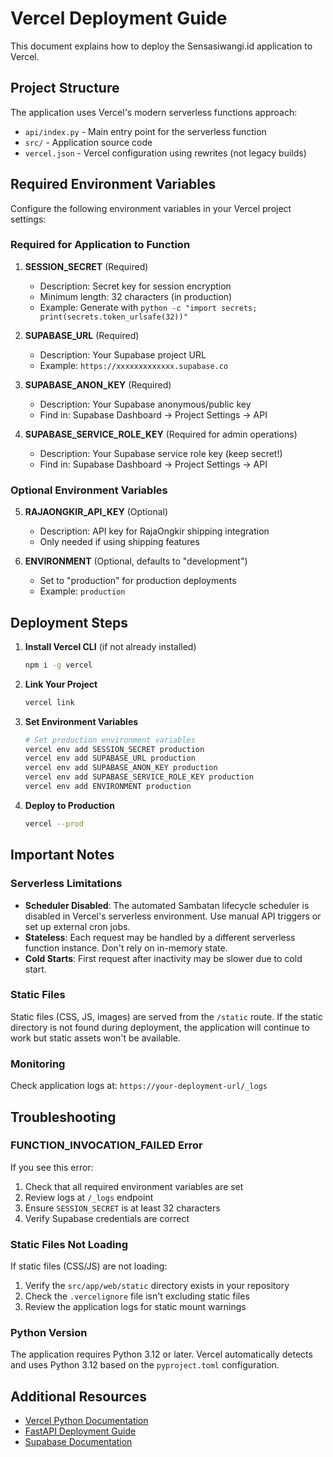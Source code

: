 # Vercel Deployment Guide

This document explains how to deploy the Sensasiwangi.id application to Vercel.

## Project Structure

The application uses Vercel's modern serverless functions approach:
- `api/index.py` - Main entry point for the serverless function
- `src/` - Application source code
- `vercel.json` - Vercel configuration using rewrites (not legacy builds)

## Required Environment Variables

Configure the following environment variables in your Vercel project settings:

### Required for Application to Function

1. **SESSION_SECRET** (Required)
   - Description: Secret key for session encryption
   - Minimum length: 32 characters (in production)
   - Example: Generate with `python -c "import secrets; print(secrets.token_urlsafe(32))"`

2. **SUPABASE_URL** (Required)
   - Description: Your Supabase project URL
   - Example: `https://xxxxxxxxxxxxx.supabase.co`

3. **SUPABASE_ANON_KEY** (Required)
   - Description: Your Supabase anonymous/public key
   - Find in: Supabase Dashboard → Project Settings → API

4. **SUPABASE_SERVICE_ROLE_KEY** (Required for admin operations)
   - Description: Your Supabase service role key (keep secret!)
   - Find in: Supabase Dashboard → Project Settings → API

### Optional Environment Variables

5. **RAJAONGKIR_API_KEY** (Optional)
   - Description: API key for RajaOngkir shipping integration
   - Only needed if using shipping features

6. **ENVIRONMENT** (Optional, defaults to "development")
   - Set to "production" for production deployments
   - Example: `production`

## Deployment Steps

1. **Install Vercel CLI** (if not already installed)
   ```bash
   npm i -g vercel
   ```

2. **Link Your Project**
   ```bash
   vercel link
   ```

3. **Set Environment Variables**
   ```bash
   # Set production environment variables
   vercel env add SESSION_SECRET production
   vercel env add SUPABASE_URL production
   vercel env add SUPABASE_ANON_KEY production
   vercel env add SUPABASE_SERVICE_ROLE_KEY production
   vercel env add ENVIRONMENT production
   ```

4. **Deploy to Production**
   ```bash
   vercel --prod
   ```

## Important Notes

### Serverless Limitations

- **Scheduler Disabled**: The automated Sambatan lifecycle scheduler is disabled in Vercel's serverless environment. Use manual API triggers or set up external cron jobs.
- **Stateless**: Each request may be handled by a different serverless function instance. Don't rely on in-memory state.
- **Cold Starts**: First request after inactivity may be slower due to cold start.

### Static Files

Static files (CSS, JS, images) are served from the `/static` route. If the static directory is not found during deployment, the application will continue to work but static assets won't be available.

### Monitoring

Check application logs at: `https://your-deployment-url/_logs`

## Troubleshooting

### FUNCTION_INVOCATION_FAILED Error

If you see this error:
1. Check that all required environment variables are set
2. Review logs at `/_logs` endpoint
3. Ensure `SESSION_SECRET` is at least 32 characters
4. Verify Supabase credentials are correct

### Static Files Not Loading

If static files (CSS/JS) are not loading:
1. Verify the `src/app/web/static` directory exists in your repository
2. Check the `.vercelignore` file isn't excluding static files
3. Review the application logs for static mount warnings

### Python Version

The application requires Python 3.12 or later. Vercel automatically detects and uses Python 3.12 based on the `pyproject.toml` configuration.

## Additional Resources

- [Vercel Python Documentation](https://vercel.com/docs/functions/serverless-functions/runtimes/python)
- [FastAPI Deployment Guide](https://fastapi.tiangolo.com/deployment/)
- [Supabase Documentation](https://supabase.com/docs)
